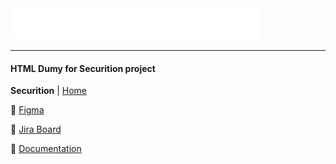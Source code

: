<img src="./icons/logo.svg">

-------------------------------------------------

#### HTML Dumy for Securition project


**Securition** | [Home](https://giorgitchanturidze.github.io/securition/)

🎨 [Figma](https://www.figma.com/file/nNCUKBmGZPqnCc6MFV77cE/Securiton---Phase-2-Design?node-id=1776%3A13068&mode=dev)

📝 [Jira Board](https://boldandepic-code.atlassian.net/jira/software/projects/SEC/boards/32)

📑 [Documentation](https://boldandepic-code.atlassian.net/wiki/spaces/SE/overview#General-Informations)